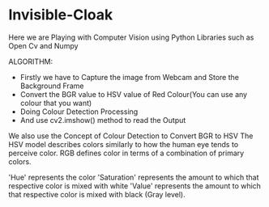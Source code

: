 # Invisible-Cloak
Here we are Playing with Computer Vision using Python Libraries such as Open Cv and Numpy

ALGORITHM:
* Firstly we have to Capture the image from Webcam and Store the Background Frame
* Convert the BGR value to HSV value of Red Colour(You can use any colour that you want)
* Doing Colour Detection Processing
* And use cv2.imshow() method to read the Output 

We also use the Concept of Colour Detection to Convert BGR to HSV
The HSV model describes colors similarly to how the human eye tends
to perceive color.
RGB defines color in terms of a combination of primary colors.

'Hue' represents the color
'Saturation' represents the amount to which that respective color is
mixed with white
'Value' represents the amount to which that respective color is
mixed with black (Gray level).
